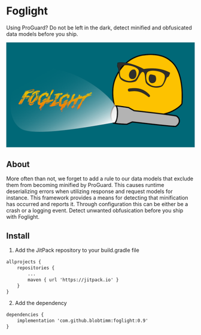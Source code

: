 # Foglight
Using ProGuard? Do not be left in the dark, detect minified and obfusicated data models before you ship. 

![foglight logo](https://github.com/blobtimm/foglight/blob/master/img/blob_foglight.png "Foglight Logo")

## About

More often than not, we forget to add a rule to our data models that exclude them from becoming minified by ProGuard. This causes runtime deserializing errors when utilizing response and request models for instance. This framework provides a means for detecting that minification has occurred and reports it. Through configuration this can be either be a crash or a logging event. Detect unwanted obfusication before you ship with Foglight. 

## Install

1. Add the JitPack repository to your build.gradle file

```
allprojects {
    repositories {
        ...
        maven { url 'https://jitpack.io' }
    }
}
```

2. Add the dependency

```
dependencies {
    implementation 'com.github.blobtimm:foglight:0.9'
}
```
